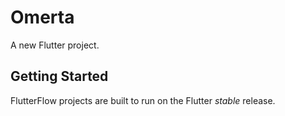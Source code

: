 # Omerta

A new Flutter project.

## Getting Started

FlutterFlow projects are built to run on the Flutter _stable_ release.
